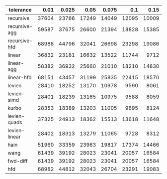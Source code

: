 | tolerance  |  0.01 |  0.025 |  0.05 |  0.075 |  0.1 |  0.15 |  0.2 |  0.25 |  0.5 |  1 |
|-----------| -----:| -----:| -----:| -----:| -----:| -----:| -----:| -----:| -----:| -----:|
| recursive    | 37604 | 23766 | 17249 | 14049 | 12095 | 10009 | 8828 | 7892 | 5687 | 4096 |
| recursive-agg| 59587 | 37675 | 26600 | 21394 | 18828 | 15385 | 13253 | 11808 | 8499 | 5903 |
| recursive-hfd| 68988 | 44796 | 32041 | 26698 | 23298 | 19086 | 16805 | 15188 | 11181 | 8122 |
| linear       | 36832 | 23181 | 16632 | 13522 | 11744 | 9712 | 8440 | 7622 | 5483 | 4018 |
| linear-agg   | 58382 | 36932 | 25660 | 21010 | 18210 | 14830 | 12719 | 11397 | 8052 | 5635 |
| linear-hfd   | 68151 | 43457 | 31199 | 25835 | 22415 | 18570 | 16278 | 14770 | 10757 | 7786 |
| levien       | 28410 | 18252 | 13170 | 10978 | 9590 | 8061 | 7066 | 6413 | 4821 | 3724 |
| levien-simd  | 28401 | 18239 | 13165 | 10975 | 9588 | 8059 | 7062 | 6413 | 4820 | 3724 |
| kurbo        | 28353 | 18389 | 13203 | 11005 | 9695 | 8124 | 7084 | 6418 | 4863 | 3726 |
| levien-quads | 37325 | 24913 | 18362 | 15513 | 13618 | 11648 | 10390 | 9519 | 7212 | 5556 |
| levien-linear| 28402 | 18313 | 13279 | 11065 | 9728 | 8312 | 7360 | 6744 | 5133 | 3898 |
| hain         | 51960 | 33359 | 23963 | 19817 | 17374 | 14466 | 12719 | 11532 | 8580 | 6514 |
| wang         | 61439 | 39192 | 28023 | 23041 | 20057 | 16584 | 14475 | 13082 | 9481 | 6977 |
| fwd-diff     | 61439 | 39192 | 28023 | 23041 | 20057 | 16584 | 14475 | 13082 | 9481 | 6977 |
| hfd          | 68982 | 44812 | 32043 | 26704 | 23291 | 19083 | 16812 | 15203 | 11186 | 8191 |
